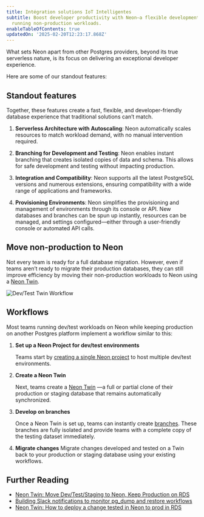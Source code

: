 ```yaml
---
title: Intégration solutions IoT Intelligentes
subtitle: Boost developer productivity with Neon—a flexible development sandbox for
  running non-production workloads.
enableTableOfContents: true
updatedOn: '2025-02-20T12:23:17.868Z'
---
```


What sets Neon apart from other Postgres providers, beyond its true serverless nature, is its focus on delivering an exceptional developer experience.

Here are some of our standout features:

## Standout features

Together, these features create a fast, flexible, and developer-friendly database experience that traditional solutions can’t match.

1. **Serverless Architecture with Autoscaling**: Neon automatically scales resources to match workload demand, with no manual intervention required.

2. **Branching for Development and Testing**: Neon enables instant branching that creates isolated copies of data and schema. This allows for safe development and testing without impacting production.

3. **Integration and Compatibility**: Neon supports all the latest PostgreSQL versions and numerous extensions, ensuring compatibility with a wide range of applications and frameworks.

4. **Provisioning Environments**: Neon simplifies the provisioning and management of environments through its console or API. New databases and branches can be spun up instantly, resources can be managed, and settings configured—either through a user-friendly console or automated API calls.

## Move non-production to Neon

Not every team is ready for a full database migration. However, even if teams aren’t ready to migrate their production databases, they can still improve efficiency by moving their non-production workloads to Neon using a [Neon Twin](/docs/guides/neon-twin-intro).

![Dev/Test Twin Workflow](/use-cases/dev-test-twin-workflow.png)

<CTA title="Create a Neon Twin" description="A Neon Twin is a full or partial clone of your production or staging database, providing developers and teams with isolated, sandboxed environments that closely mirror production. <br><br>Learn how to create a Twin <a href='/docs/guides/neon-twin-intro'>here</a>." isIntro />

## Workflows

Most teams running dev/test workloads on Neon while keeping production on another Postgres platform implement a workflow similar to this:

1. **Set up a Neon Project for dev/test environments**

   Teams start by [creating a single Neon project](/docs/get-started-with-neon/signing-up#sign-up) to host multiple dev/test environments.

2. **Create a Neon Twin**

   Next, teams create a [Neon Twin](/docs/guides/neon-twin-intro) —a full or partial clone of their production or staging database that remains automatically synchronized.

3. **Develop on branches**

   Once a Neon Twin is set up, teams can instantly create [branches](/docs/introduction/branching). These branches are fully isolated and provide teams with a complete copy of the testing dataset immediately.

4. **Migrate changes**
   Migrate changes developed and tested on a Twin back to your production or staging database using your existing workflows.

## Further Reading

- [Neon Twin: Move Dev/Test/Staging to Neon, Keep Production on RDS](https://neon.tech/blog/optimizing-dev-environments-in-aws-rds-with-neon-postgres-part-ii-using-github-actions-to-mirror-rds-in-neon)
- [Building Slack notifications to monitor pg_dump and restore workflows](https://neon.tech/blog/building-slack-notifications-to-monitor-pg_dump-and-restore-workflows)
- [Neon Twin: How to deploy a change tested in Neon to prod in RDS](https://neon.tech/blog/neon-twin-deploy-workflow)

<CTA title="Let's Connect" description="Nous sommes à votre disposition pour répondre à toutes vos questions concernant nos solutions technologiques, nos plans tarifaires, les options de contrat personnalisées et l'assistance pour les migrations." />
